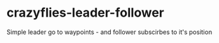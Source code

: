 # crazyflies-leader-follower
Simple leader go to waypoints - and follower subscirbes to it's position
